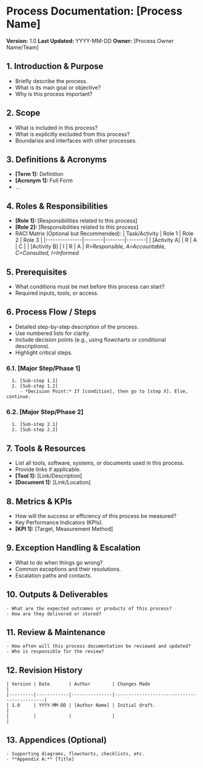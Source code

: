 # Process Documentation: [Process Name]

**Version:** 1.0
**Last Updated:** YYYY-MM-DD
**Owner:** [Process Owner Name/Team]

## 1. Introduction & Purpose
   - Briefly describe the process.
   - What is its main goal or objective?
   - Why is this process important?

## 2. Scope
   - What is included in this process?
   - What is explicitly excluded from this process?
   - Boundaries and interfaces with other processes.

## 3. Definitions & Acronyms
   - **[Term 1]:** Definition
   - **[Acronym 1]:** Full Form
   - ...

## 4. Roles & Responsibilities
   - **[Role 1]:** [Responsibilities related to this process]
   - **[Role 2]:** [Responsibilities related to this process]
   - RACI Matrix (Optional but Recommended):
     | Task/Activity | Role 1 | Role 2 | Role 3 |
     |---------------|--------|--------|--------|
     | [Activity A]  | R      | A      | C      |
     | [Activity B]  | I      | R      | A      |
     *R=Responsible, A=Accountable, C=Consulted, I=Informed*

## 5. Prerequisites
   - What conditions must be met before this process can start?
   - Required inputs, tools, or access.

## 6. Process Flow / Steps
   - Detailed step-by-step description of the process.
   - Use numbered lists for clarity.
   - Include decision points (e.g., using flowcharts or conditional descriptions).
   - Highlight critical steps.

   ### 6.1. [Major Step/Phase 1]
      1. [Sub-step 1.1]
      2. [Sub-step 1.2]
         - *Decision Point:* If [condition], then go to [step X]. Else, continue.

   ### 6.2. [Major Step/Phase 2]
      1. [Sub-step 2.1]
      2. [Sub-step 2.2]

## 7. Tools & Resources
   - List all tools, software, systems, or documents used in this process.
   - Provide links if applicable.
   - **[Tool 1]:** [Link/Description]
   - **[Document 1]:** [Link/Location]

## 8. Metrics & KPIs
   - How will the success or efficiency of this process be measured?
   - Key Performance Indicators (KPIs).
   - **[KPI 1]:** [Target, Measurement Method]

## 9. Exception Handling & Escalation
   - What to do when things go wrong?
   - Common exceptions and their resolutions.
   - Escalation paths and contacts.

## 10. Outputs & Deliverables
    - What are the expected outcomes or products of this process?
    - How are they delivered or stored?

## 11. Review & Maintenance
    - How often will this process documentation be reviewed and updated?
    - Who is responsible for the review?

## 12. Revision History
    | Version | Date       | Author        | Changes Made                               |
    |---------|------------|---------------|--------------------------------------------|
    | 1.0     | YYYY-MM-DD | [Author Name] | Initial draft.                             |
    |         |            |               |                                            |

## 13. Appendices (Optional)
    - Supporting diagrams, flowcharts, checklists, etc.
    - **Appendix A:** [Title]
